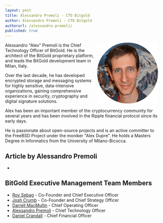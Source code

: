 ```yaml
---
layout: post
title: Alessandro Premoli - CTO Bitgold
author: Alessandro Premoli - CTO Bitgold
authorurl: /alessandro-premoli/
published: true
---
```


<img src="/images/alessandro-premoli.png" alt="Alessandro Premoli" align="right">
<p>Alessandro "Alex" Premoli is the Chief Technology Officer of BitGold. He is the architect of the BitGold proprietary platform, and leads the BitGold development team in Milan, Italy.
<p>Over the last decade, he has developed encrypted storage and messaging systems for highly sensitive, data-intensive organizations, gaining comprehensive experience in security, cryptography and digital signature solutions.
<p>Alex has been an important member of the cryptocurrency community for several years and has been involved in the Ripple financial protocol since its early days.
<p>He is passionate about open-source projects and is an active committer to the FreeBSD Project under the moniker "Alex Dupre". He holds a Masters Degree in Informatics from the University of Milano-Bicocca.

## Article by Alessandro Premoli
<ul>
<li><a href="http://www.slideshare.net/BitGold/bit-gold-2015-0501-web-version"></a></li>
</ul>

## BitGold Executive Management Team Members
<ul><li><a href="/roy-sebag/">Roy Sebag</a> - Co-Founder and Chief Executive Officer</li>
<li><a href="/josh-crumb/">Josh Crumb</a> - Co-Founder and Chief Strategy Officer</li>
<li><a href="/darrell-macmullin/">Darrell MacMullin</a> - Chief Operating Officer</li>
<li><a href="/alessandro-premoli/">Alessandro Premoli</a> - Chief Technology Officer</li>
<li><a href="/daniel-crandall/">Daniel Crandall</a> - Chief Financial Officer</li></ul>